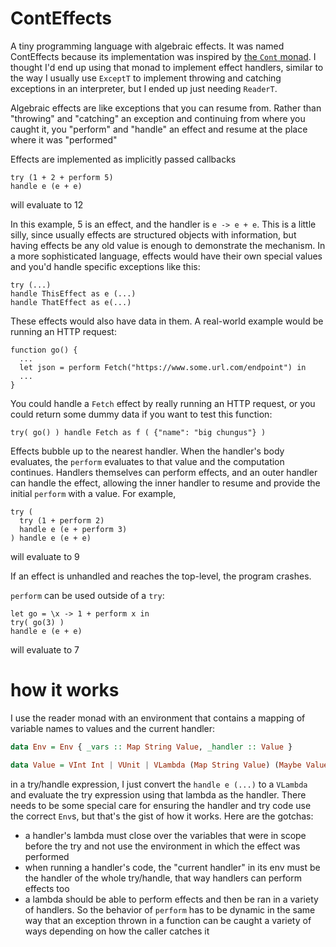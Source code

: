 # ContEffects

A tiny programming language with algebraic effects. It was named ContEffects because its implementation was inspired by [the `Cont` monad](https://hackage.haskell.org/package/transformers-0.5.6.2/docs/Control-Monad-Trans-Cont.html). I thought I'd end up using that monad to implement effect handlers, similar to the way I usually use `ExceptT` to implement throwing and catching exceptions in an interpreter, but I ended up just needing `ReaderT`.

Algebraic effects are like exceptions that you can resume from. Rather than "throwing" and "catching" an exception and continuing from where you caught it, you "perform" and "handle" an effect and resume at the place where it was "performed"

Effects are implemented as implicitly passed callbacks

```
try (1 + 2 + perform 5)
handle e (e + e)
```
will evaluate to 12

In this example, 5 is an effect, and the handler is `e -> e + e`. This is a little silly, since usually effects are structured objects with information, but having effects be any old value is enough to demonstrate the mechanism. In a more sophisticated language, effects would have their own special values and you'd handle specific exceptions like this:

```
try (...)
handle ThisEffect as e (...)
handle ThatEffect as e(...)
```

These effects would also have data in them. A real-world example would be running an HTTP request:

```
function go() {
  ...
  let json = perform Fetch("https://www.some.url.com/endpoint") in
  ...
}
```

You could handle a `Fetch` effect by really running an HTTP request, or you could return some dummy data if you want to test this function:

```
try( go() ) handle Fetch as f ( {"name": "big chungus"} )
```

Effects bubble up to the nearest handler. When the handler's body evaluates, the `perform` evaluates to that value and the computation continues. Handlers themselves can perform effects, and an outer handler can handle the effect, allowing the inner handler to resume and provide the initial `perform` with a value. For example,

```
try (
  try (1 + perform 2)
  handle e (e + perform 3)
) handle e (e + e)
```
will evaluate to 9

If an effect is unhandled and reaches the top-level, the program crashes.

`perform` can be used outside of a `try`:

```
let go = \x -> 1 + perform x in
try( go(3) )
handle e (e + e)
```

will evaluate to 7

# how it works

I use the reader monad with an environment that contains a mapping of variable names to values and the current handler:

```haskell
data Env = Env { _vars :: Map String Value, _handler :: Value }

data Value = VInt Int | VUnit | VLambda (Map String Value) (Maybe Value) String Expr | VBuiltinFun (Value -> Interpreter Value)
```

in a try/handle expression, I just convert the `handle e (...)` to a `VLambda` and evaluate the try expression using that lambda as the handler. There needs to be some special care for ensuring the handler and try code use the correct `Env`s, but that's the gist of how it works. Here are the gotchas:
* a handler's lambda must close over the variables that were in scope before the try and not use the environment in which the effect was performed
* when running a handler's code, the "current handler" in its env must be the handler of the whole try/handle, that way handlers can perform effects too
* a lambda should be able to perform effects and then be ran in a variety of handlers. So the behavior of `perform` has to be dynamic in the same way that an exception thrown in a function can be caught a variety of ways depending on how the caller catches it
